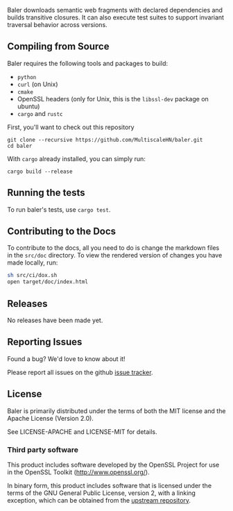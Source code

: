 Baler downloads semantic web fragments with declared dependencies and builds transitive closures.
It can also execute test suites to support invariant traversal behavior across versions.

## Compiling from Source

Baler requires the following tools and packages to build:

* `python`
* `curl` (on Unix)
* `cmake`
* OpenSSL headers (only for Unix, this is the `libssl-dev` package on ubuntu)
* `cargo` and `rustc`

First, you'll want to check out this repository

```
git clone --recursive https://github.com/MultiscaleHN/baler.git
cd baler
```

With `cargo` already installed, you can simply run:

```
cargo build --release
```

## Running the tests

To run baler's tests, use `cargo test`.

## Contributing to the Docs

To contribute to the docs, all you need to do is change the markdown files in
the `src/doc` directory. To view the rendered version of changes you have
made locally, run:

```sh
sh src/ci/dox.sh
open target/doc/index.html
```

## Releases

No releases have been made yet.

## Reporting Issues

Found a bug? We'd love to know about it!

Please report all issues on the github [issue tracker][issues].

[issues]: https://github.com/MultiscaleHN/baler/issues

## License

Baler is primarily distributed under the terms of both the MIT license
and the Apache License (Version 2.0).

See LICENSE-APACHE and LICENSE-MIT for details.

### Third party software

This product includes software developed by the OpenSSL Project
for use in the OpenSSL Toolkit (http://www.openssl.org/).

In binary form, this product includes software that is licensed under the
terms of the GNU General Public License, version 2, with a linking exception,
which can be obtained from the [upstream repository][1].

[1]: https://github.com/libgit2/libgit2

